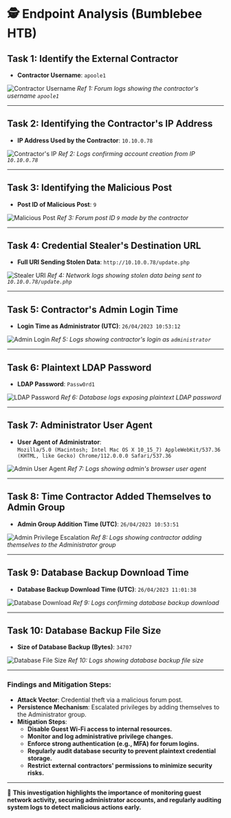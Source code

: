 # 🕵️ Endpoint Analysis (Bumblebee HTB)

## Task 1: Identify the External Contractor

- **Contractor Username**: `apoole1`

![Contractor Username](https://imgur.com/6eRswCW.png) 
*Ref 1: Forum logs showing the contractor's username `apoole1`*

---

## Task 2: Identifying the Contractor's IP Address

- **IP Address Used by the Contractor**: `10.10.0.78`

![Contractor's IP](https://i.imgur.com/PBU1lUq.png)
*Ref 2: Logs confirming account creation from IP `10.10.0.78`*

---

## Task 3: Identifying the Malicious Post

- **Post ID of Malicious Post**: `9`

![Malicious Post](https://imgur.com/nktWsfc.png)
*Ref 3: Forum post ID `9` made by the contractor*

---

## Task 4: Credential Stealer's Destination URL

- **Full URI Sending Stolen Data**: `http://10.10.0.78/update.php`

![Stealer URI](https://i.imgur.com/9UkPYDO.png)
*Ref 4: Network logs showing stolen data being sent to `10.10.0.78/update.php`*

---

## Task 5: Contractor's Admin Login Time

- **Login Time as Administrator (UTC)**: `26/04/2023 10:53:12`

![Admin Login](https://i.imgur.com/7gc82fN.png)
*Ref 5: Logs showing contractor's login as `administrator`*

---

## Task 6: Plaintext LDAP Password

- **LDAP Password**: `Passw0rd1`

![LDAP Password](https://i.imgur.com/uxN8CjD.png)
*Ref 6: Database logs exposing plaintext LDAP password*

---

## Task 7: Administrator User Agent

- **User Agent of Administrator**:  
  `Mozilla/5.0 (Macintosh; Intel Mac OS X 10_15_7) AppleWebKit/537.36 (KHTML, like Gecko) Chrome/112.0.0.0 Safari/537.36`

![Admin User Agent](https://i.imgur.com/W2eHK8G.png)
*Ref 7: Logs showing admin's browser user agent*

---

## Task 8: Time Contractor Added Themselves to Admin Group

- **Admin Group Addition Time (UTC)**: `26/04/2023 10:53:51`

![Admin Privilege Escalation](https://i.imgur.com/x6nepyU.png)
*Ref 8: Logs showing contractor adding themselves to the Administrator group*

---

## Task 9: Database Backup Download Time

- **Database Backup Download Time (UTC)**: `26/04/2023 11:01:38`

![Database Download](https://i.imgur.com/fGapK7g.png)
*Ref 9: Logs confirming database backup download*

---

## Task 10: Database Backup File Size

- **Size of Database Backup (Bytes)**: `34707`

![Database File Size](https://i.imgur.com/IR5Gzpp.png)
*Ref 10: Logs showing database backup file size*

---

### **Findings and Mitigation Steps:**

- **Attack Vector**: Credential theft via a malicious forum post.
- **Persistence Mechanism**: Escalated privileges by adding themselves to the Administrator group.
- **Mitigation Steps**:
  - **Disable Guest Wi-Fi access to internal resources.**
  - **Monitor and log administrative privilege changes.**
  - **Enforce strong authentication (e.g., MFA) for forum logins.**
  - **Regularly audit database security to prevent plaintext credential storage.**
  - **Restrict external contractors' permissions to minimize security risks.**

---

🚀 **This investigation highlights the importance of monitoring guest network activity, securing administrator accounts, and regularly auditing system logs to detect malicious actions early.**
